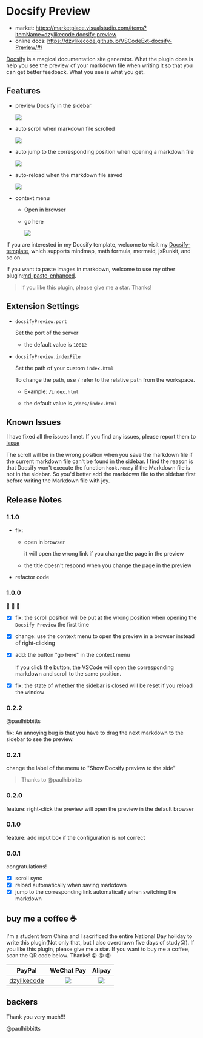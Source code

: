 # Docsify Preview

- market: https://marketplace.visualstudio.com/items?itemName=dzylikecode.docsify-preview
- online docs: https://dzylikecode.github.io/VSCodeExt-docsify-Preview/#/

[Docsify](https://docsify.js.org/#/) is a magical documentation site generator. What the plugin does is help you see the preview of your markdown file when writing it so that you can get better feedback. What you see is what you get.

## Features

- preview Docsify in the sidebar

  ![](assets/feature/preview.gif)

- auto scroll when markdown file scrolled

  ![](assets/feature/scroll-sync.gif)

- auto jump to the corresponding position when opening a markdown file

  ![](assets/feature/jump.gif)

- auto-reload when the markdown file saved

  ![](assets/feature/reload.gif)

- context menu

  - Open in browser

  - go here

    ![](assets/feature/go-here.gif)

If you are interested in my Docsify template, welcome to visit my [Docsify-template](https://dzylikecode.github.io/#/blog/docsify/?id=template), which supports mindmap, math formula, mermaid, jsRunkit, and so on.

If you want to paste images in markdown, welcome to use my other plugin:[md-paste-enhanced](https://marketplace.visualstudio.com/items?itemName=dzylikecode.md-paste-enhanced).

> If you like this plugin, please give me a star. Thanks!

## Extension Settings

- `docsifyPreview.port`

  Set the port of the server

  - the default value is `10812`

- `docsifyPreview.indexFile`

  Set the path of your custom `index.html`

  To change the path, use `/` refer to the relative path from the workspace.

  - Example: `/index.html`

  - the default value is `/docs/index.html`

## Known Issues

I have fixed all the issues I met. If you find any issues, please report them to [issue](https://github.com/dzylikecode/VSCodeExt-docsify-Preview/issues)

The scroll will be in the wrong position when you save the markdown file if the current markdown file can't be found in the sidebar. I find the reason is that Docsify won't execute the function `hook.ready` if the Markdown file is not in the sidebar. So you'd better add the markdown file to the sidebar first before writing the Markdown file with joy.

## Release Notes

### 1.1.0

- fix:

  - open in browser

    it will open the wrong link if you change the page in the preview

  - the title doesn't respond when you change the page in the preview

- refactor code

### 1.0.0

🎉 🎉 🎉

- [x] fix: the scroll position will be put at the wrong position when opening the `Docsify Preview` the first time
- [x] change: use the context menu to open the preview in a browser instead of right-clicking
- [x] add: the button "go here" in the context menu

  If you click the button, the VSCode will open the corresponding markdown and scroll to the same position.

- [x] fix: the state of whether the sidebar is closed will be reset if you reload the window

### 0.2.2

@paulhibbitts

fix: An annoying bug is that you have to drag the next markdown to the sidebar to see the preview.

### 0.2.1

change the label of the menu to "Show Docsify preview to the side"

> Thanks to @paulhibbitts

### 0.2.0

feature: right-click the preview will open the preview in the default browser

### 0.1.0

feature: add input box if the configuration is not correct

### 0.0.1

congratulations!

- [x] scroll sync
- [x] reload automatically when saving markdown
- [x] jump to the corresponding link automatically when switching the markdown

## buy me a coffee :coffee:

I'm a student from China and I sacrificed the entire National Day holiday to write this plugin(Not only that, but I also overdrawn five days of study😰). If you like this plugin, please give me a star. If you want to buy me a coffee, scan the QR code below. Thanks! 😝 😝 😝

|                           PayPal                           |            WeChat Pay            |            Alipay             |
| :--------------------------------------------------------: | :------------------------------: | :---------------------------: |
| [dzylikecode](https://www.paypal.com/paypalme/dzylikecode) | ![](assets/afford/WeChatPay.png) | ![](assets/afford/AliPay.jpg) |

## backers

Thank you very much!!!

@paulhibbitts
